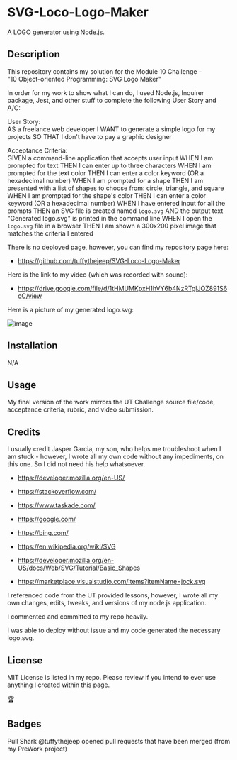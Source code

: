 # SVG-Loco-Logo-Maker

A LOGO generator using Node.js.

## Description

This repository contains my solution for the Module 10 Challenge - \
"10 Object-oriented Programming: SVG Logo Maker"

In order for my work to show what I can do, I used Node.js,  Inquirer package, Jest, and other stuff to complete the following User Story and A/C:

User Story: \
AS a freelance web developer
I WANT to generate a simple logo for my projects
SO THAT I don't have to pay a graphic designer

Acceptance Criteria: \
GIVEN a command-line application that accepts user input
WHEN I am prompted for text
THEN I can enter up to three characters
WHEN I am prompted for the text color
THEN I can enter a color keyword (OR a hexadecimal number)
WHEN I am prompted for a shape
THEN I am presented with a list of shapes to choose from: circle, triangle, and square
WHEN I am prompted for the shape's color
THEN I can enter a color keyword (OR a hexadecimal number)
WHEN I have entered input for all the prompts
THEN an SVG file is created named `logo.svg`
AND the output text "Generated logo.svg" is printed in the command line
WHEN I open the `logo.svg` file in a browser
THEN I am shown a 300x200 pixel image that matches the criteria I entered

There is no deployed page, however, you can find my repository page here:

- <https://github.com/tuffythejeep/SVG-Loco-Logo-Maker>

Here is the link to my video (which was recorded with sound):

- <https://drive.google.com/file/d/1tHMUMKpxH1hVY6b4NzRTglJQZ891S6cC/view>

Here is a picture of my generated logo.svg: 

![image](https://github.com/user-attachments/assets/efef4e1d-0a05-468a-aba0-40de293c1cff)


## Installation

N/A

## Usage

My final version of the work mirrors the UT Challenge source file/code, acceptance criteria, rubric, and video submission.

## Credits

I usually credit Jasper Garcia, my son, who helps me troubleshoot when I am stuck - however, I wrote all my own code without any impediments, on this one. So I did not need his help whatsoever.

- <https://developer.mozilla.org/en-US/>

- <https://stackoverflow.com/>

- <https://www.taskade.com/>

- <https://google.com/>

- <https://bing.com/>

- <https://en.wikipedia.org/wiki/SVG>

- <https://developer.mozilla.org/en-US/docs/Web/SVG/Tutorial/Basic_Shapes>

- <https://marketplace.visualstudio.com/items?itemName=jock.svg>

I referenced code from the UT provided lessons, however, I wrote all my own changes, edits, tweaks, and versions of my node.js application.

I commented and committed to my repo heavily.

I was able to deploy without issue and my code generated the necessary logo.svg.

## License

MIT License is listed in my repo. Please review if you intend to ever use anything I created within this page.

:trophy:

## Badges

Pull Shark
@tuffythejeep opened pull requests that have been merged (from my PreWork project)
